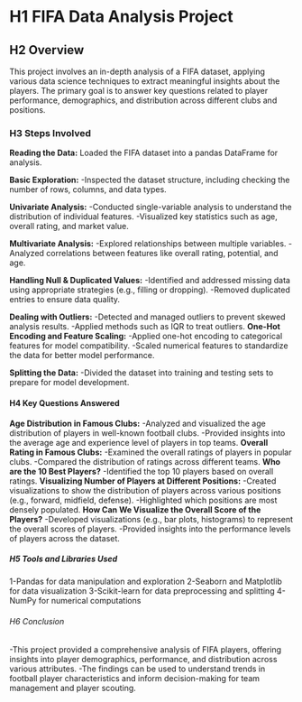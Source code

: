 # H1 **FIFA Data Analysis Project**
## H2 Overview
This project involves an in-depth analysis of a FIFA dataset, applying various data science techniques to extract meaningful insights about the players. The primary goal is to answer key questions related to player performance, demographics, and distribution across different clubs and positions.

### H3 Steps Involved
**Reading the Data:**
Loaded the FIFA dataset into a pandas DataFrame for analysis.

**Basic Exploration:**
-Inspected the dataset structure, including checking the number of rows, columns, and data types.
 
**Univariate Analysis:**
-Conducted single-variable analysis to understand the distribution of individual features.
-Visualized key statistics such as age, overall rating, and market value.

**Multivariate Analysis:**
-Explored relationships between multiple variables.
-Analyzed correlations between features like overall rating, potential, and age.

**Handling Null & Duplicated Values:**
-Identified and addressed missing data using appropriate strategies (e.g., filling or dropping).
-Removed duplicated entries to ensure data quality.

**Dealing with Outliers:**
-Detected and managed outliers to prevent skewed analysis results.
-Applied methods such as  IQR to treat outliers.
**One-Hot Encoding and Feature Scaling:**
-Applied one-hot encoding to categorical features for model compatibility.
-Scaled numerical features to standardize the data for better model performance.

**Splitting the Data:**
-Divided the dataset into training and testing sets to prepare for model development.

#### H4 Key Questions Answered

**Age Distribution in Famous Clubs:**
-Analyzed and visualized the age distribution of players in well-known football clubs.
-Provided insights into the average age and experience level of players in top teams.
**Overall Rating in Famous Clubs:**
-Examined the overall ratings of players in popular clubs.
-Compared the distribution of ratings across different teams.
**Who are the 10 Best Players?**
-Identified the top 10 players based on overall ratings.
 **Visualizing Number of Players at Different Positions:**
-Created visualizations to show the distribution of players across various positions (e.g., forward, midfield, defense).
-Highlighted which positions are most densely populated.
**How Can We Visualize the Overall Score of the Players?**
-Developed visualizations (e.g., bar plots, histograms) to represent the overall scores of players.
-Provided insights into the performance levels of players across the dataset.

##### H5 Tools and Libraries Used
1-Pandas for data manipulation and exploration
2-Seaborn and Matplotlib for data visualization
3-Scikit-learn for data preprocessing and splitting
4-NumPy for numerical computations
###### H6 Conclusion
-This project provided a comprehensive analysis of FIFA players, offering insights into player demographics, performance, and distribution across various attributes. 
-The findings can be used to understand trends in football player characteristics and inform decision-making for team management and player scouting.
